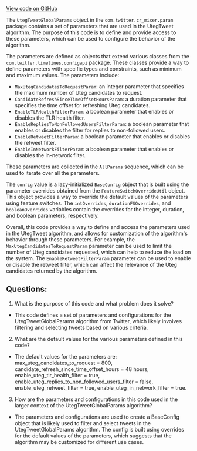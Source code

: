 [View code on GitHub](https://github.com/misbahsy/the-algorithm/cr-mixer/server/src/main/scala/com/twitter/cr_mixer/param/UtegTweetGlobalParams.scala)

The `UtegTweetGlobalParams` object in the `com.twitter.cr_mixer.param` package contains a set of parameters that are used in the UtegTweet algorithm. The purpose of this code is to define and provide access to these parameters, which can be used to configure the behavior of the algorithm.

The parameters are defined as objects that extend various classes from the `com.twitter.timelines.configapi` package. These classes provide a way to define parameters with specific types and constraints, such as minimum and maximum values. The parameters include:

- `MaxUtegCandidatesToRequestParam`: an integer parameter that specifies the maximum number of Uteg candidates to request.
- `CandidateRefreshSinceTimeOffsetHoursParam`: a duration parameter that specifies the time offset for refreshing Uteg candidates.
- `EnableTLRHealthFilterParam`: a boolean parameter that enables or disables the TLR health filter.
- `EnableRepliesToNonFollowedUsersFilterParam`: a boolean parameter that enables or disables the filter for replies to non-followed users.
- `EnableRetweetFilterParam`: a boolean parameter that enables or disables the retweet filter.
- `EnableInNetworkFilterParam`: a boolean parameter that enables or disables the in-network filter.

These parameters are collected in the `AllParams` sequence, which can be used to iterate over all the parameters.

The `config` value is a lazy-initialized `BaseConfig` object that is built using the parameter overrides obtained from the `FeatureSwitchOverrideUtil` object. This object provides a way to override the default values of the parameters using feature switches. The `intOverrides`, `durationFSOverrides`, and `booleanOverrides` variables contain the overrides for the integer, duration, and boolean parameters, respectively.

Overall, this code provides a way to define and access the parameters used in the UtegTweet algorithm, and allows for customization of the algorithm's behavior through these parameters. For example, the `MaxUtegCandidatesToRequestParam` parameter can be used to limit the number of Uteg candidates requested, which can help to reduce the load on the system. The `EnableRetweetFilterParam` parameter can be used to enable or disable the retweet filter, which can affect the relevance of the Uteg candidates returned by the algorithm.
## Questions: 
 1. What is the purpose of this code and what problem does it solve? 
- This code defines a set of parameters and configurations for the UtegTweetGlobalParams algorithm from Twitter, which likely involves filtering and selecting tweets based on various criteria.

2. What are the default values for the various parameters defined in this code? 
- The default values for the parameters are: max_uteg_candidates_to_request = 800, candidate_refresh_since_time_offset_hours = 48 hours, enable_uteg_tlr_health_filter = true, enable_uteg_replies_to_non_followed_users_filter = false, enable_uteg_retweet_filter = true, enable_uteg_in_network_filter = true.

3. How are the parameters and configurations in this code used in the larger context of the UtegTweetGlobalParams algorithm? 
- The parameters and configurations are used to create a BaseConfig object that is likely used to filter and select tweets in the UtegTweetGlobalParams algorithm. The config is built using overrides for the default values of the parameters, which suggests that the algorithm may be customized for different use cases.